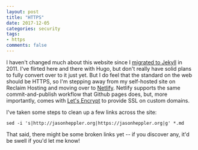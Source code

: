 ```yaml
---
layout: post
title: "HTTPS"
date: 2017-12-05
categories: security 
tags:
- https
comments: false
---
```


I haven't changed much about this website since I [migrated to Jekyll](https://jasonheppler.org/2011/04/19/migrating-to-jekyll/) in 2011. I've flirted here and there with Hugo, but don't really have solid plans
to fully convert over to it just yet. But I do feel that the standard on the
web should be HTTPS, so I'm stepping away from my self-hosted site on Reclaim
Hosting and moving over to [Netlify](https://www.netlify.com/). Netlify supports the same
commit-and-publish workflow that Github pages does, but, more importantly,
comes with [Let's Encrypt](https://letsencrypt.org/) to provide SSL on custom domains.

I've taken some steps to clean up a few links across the site:

```{console}
sed -i 's|http://jasonheppler.org|https://jasonheppler.org|g' *.md
```

That said, there might be some broken links yet -- if you discover any, it'd be swell if you'd let me know!
